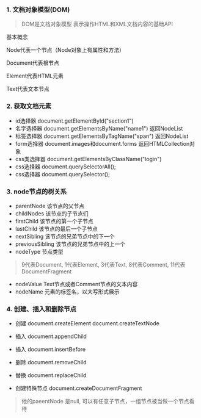 ### 1. 文档对象模型(DOM)

> DOM是文档对象模型 表示操作HTML和XML文档内容的基础API

基本概念

Node代表一个节点（Node对象上有属性和方法）

Document代表根节点

Element代表HTML元素

Text代表文本节点


### 2. 获取文档元素

- id选择器 document.getElementById("section1")
- 名字选择器 document.getElementsByName("name1") 返回NodeList
- 标签选择器 document.getElementsByTagName("span") 返回NodeList
- form选择器 document.images和document.forms 返回HTMLCollection对象
- css类选择器 document.getElementsByClassName("login") 
- css选择器 document.querySelectorAll();
- css选择器 document.querySelector();


### 3. node节点的树关系

- parentNode 该节点的父节点
- childNodes 该节点的子节点们
- firstChild 该节点的第一个子节点
- lastChild 该节点的最后一个子节点
- nextSibling 该节点的兄弟节点中的下一个
- previousSibling  该节点的兄弟节点中的上一个
- nodeType 节点类型
> 9代表Document, 1代表Element, 3代表Text, 8代表Comment, 11代表DocumentFragment
- nodeValue  Text节点或者Comment节点的文本内容
- nodeName 元素的标签名，以大写形式展示

### 4. 创建、插入和删除节点

- 创建 document.createElement document.createTextNode
- 插入 document.appendChild
- 插入 document.insertBefore
- 删除 document.removeChild
- 替换 document.replaceChild

- 创建特殊节点 document.createDocumentFragment
> 他的paeentNode 是null, 可以有任意子节点，一组节点被当做一个节点看待

